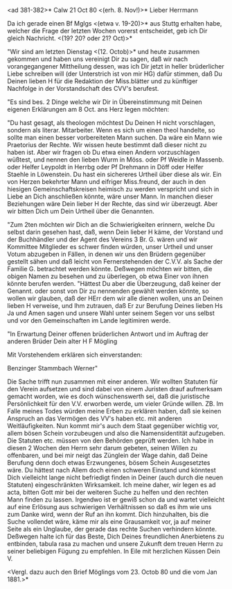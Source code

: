 <ad 381-382>* Calw 21 Oct 80
 <(erh. 8. Nov!)>*
Lieber Herrmann

Da ich gerade einen Bf Mglgs <(etwa v. 19-20)>* aus Stuttg erhalten habe, welcher die Frage der letzten Wochen vorerst entscheidet, geb ich Dir gleich Nachricht. <(19? 20? oder 21? Oct)>*

"Wir sind am letzten Dienstag <(12. Octob)>* und heute zusammen gekommen und haben uns vereinigt Dir zu sagen, daß wir nach vorangegangener Mittheilung dessen, was ich Dir jetzt in heller brüderlicher Liebe schreiben will (der Unterstrich ist von mir HG) dafür stimmen, daß Du Deinen lieben H für die Redaktion der Miss.blätter und zu künftiger Nachfolge in der Vorstandschaft des CVV's berufest.

"Es sind bes. 2 Dinge welche wir Dir in Übereinstimmung mit Deinen eigenen Erklärungen am 8 Oct. ans Herz legen möchten:

"Du hast gesagt, als theologen möchtest Du Deinen H nicht vorschlagen, sondern als literar. Mitarbeiter. Wenn es sich um einen theol handelte, so sollte man einen besser vorbereiteten Mann suchen. Da wäre ein Mann wie Praetorius der Rechte. Wir wissen heute bestimmt daß dieser nicht zu haben ist. Aber wir fragen ob Du etwa einen Andern vorzuschlagen wüßtest, und nennen den lieben Wurm in Möss. oder Pf Weidle in Massenb. oder Helfer Leypoldt in Herrbg oder Pf Drehmann in Döff oder Helfer Staehle in Löwenstein. Du hast ein sichereres Urtheil über diese als wir. Ein von Herzen bekehrter Mann und eifriger Miss.freund, der auch in den hiesigen Gemeinschaftskreisen heimisch zu werden verspricht und sich in Liebe an Dich anschließen könnte, wäre unser Mann. In manchen dieser Beziehungen wäre Dein lieber H der Rechte, das sind wir überzeugt. Aber wir bitten Dich um Dein Urtheil über die Genannten.

"Zum 2ten möchten wir Dich an die Schwierigkeiten erinnern, welche Du selbst darin gesehen hast, daß, wenn Dein lieber H käme, der Vorstand und der Buchhändler und der Agent des Vereins 3 Br. G. wären und wir Kommittee Mitglieder es schwer finden würden, unser Urtheil und unser Votum abzugeben in Fällen, in denen wir uns den Brüdern gegenüber gestellt sähen und daß leicht von Fernerstehenden der C.V.V. als Sache der Familie G. betrachtet werden könnte. Deßwegen möchten wir bitten, die obigen Namen zu besehen und zu überlegen, ob etwa Einer von ihnen könnte berufen werden. 
"Hättest Du aber die Überzeugung, daß keiner der Genannt. oder sonst von Dir zu nennenden gewählt werden könnte, so wollen wir glauben, daß der HErr dem wir alle dienen wollen, uns an Deinen lieben H verweise, und Ihm zutrauen, daß Er zur Berufung Deines lieben Hs Ja und Amen sagen und unsere Wahl unter seinem Segen vor uns selbst und vor den Gemeinschaften im Lande legitimiren werde.

"In Erwartung Deiner offenen brüderlichen Antwort und im Auftrag der anderen Brüder
 Dein alter H F Mögling

Mit Vorstehendem erklären sich einverstanden:

 Benzinger
 Stammbach
 Werner"

Die Sache trifft nun zusammen mit einer anderen. Wir wollten Statuten für den Verein aufsetzen und sind dabei von einem Juristen drauf aufmerksam gemacht worden, wie es doch wünschenswerth sei, daß die juristische Persönlichkeit für den V.V. erworben werde, um vieler Gründe willen. ZB. Im Falle meines Todes würden meine Erben zu erklären haben, daß sie keinen Anspruch an das Vermögen des VV's haben etc. mit anderen Weitläufigkeiten. 
Nun kommt mir's auch dem Staat gegenüber wichtig vor, allem bösen Schein vorzubeugen und also die Namensidentität aufzugeben. Die Statuten etc. müssen von den Behörden geprüft werden. Ich habe in diesen 2 Wochen den Herrn sehr darum gebeten, seinen Willen zu offenbaren, und bei mir neigt das Zünglein der Wage dahin, daß Deine Berufung denn doch etwas Erzwungenes, bösem Schein Ausgesetztes wäre. Du hättest nach Allem doch einen schweren Einstand und könntest Dich vielleicht lange nicht befriedigt finden in Deiner (auch durch die neuen Statuten) eingeschränkten Wirksamkeit. 
Ich meine daher, wir legen es ad acta, bitten Gott mir bei der weiteren Suche zu helfen und den rechten Mann finden zu lassen. Irgendwo ist er gewiß schon da und wartet vielleicht auf eine Erlösung aus schwierigen Verhältnissen so daß es ihm wie uns zum Danke wird, wenn der Ruf an ihn kommt. 
Dich hinzuhalten, bis die Suche vollendet wäre, käme mir als eine Grausamkeit vor, ja auf meiner Seite als ein Unglaube, der gerade das rechte Suchen verhindern könnte. Deßwegen halte ich für das Beste, Dich Deines freundlichen Anerbietens zu entbinden, tabula rasa zu machen und unsere Zukunft dem treuen Herrn zu seiner beliebigen Fügung zu empfehlen. 
 In Eile mit herzlichen Küssen
 Dein V.

<Vergl. dazu auch den Brief Möglings vom 23. Octob 80 und die vom Jan 1881.>*
